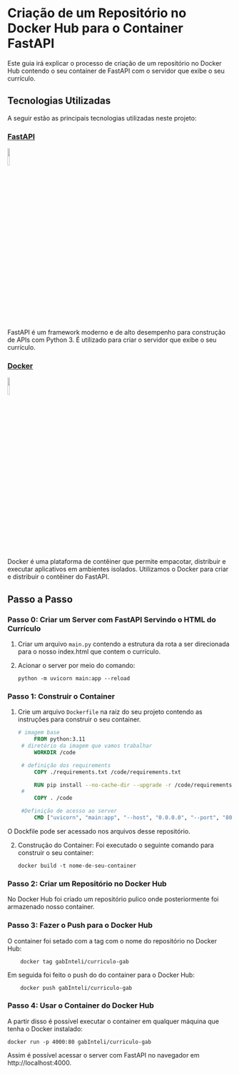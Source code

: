 # Criação de um Repositório no Docker Hub para o Container FastAPI

Este guia irá explicar o processo de criação de um repositório no Docker Hub contendo o seu container de FastAPI com o servidor que exibe o seu currículo.

## Tecnologias Utilizadas

A seguir estão as principais tecnologias utilizadas neste projeto:

### [FastAPI](https://fastapi.tiangolo.com/)

<img src="https://cdn.worldvectorlogo.com/logos/fastapi-1.svg" style="width:10%"/>

FastAPI é um framework moderno e de alto desempenho para construção de APIs com Python 3. É utilizado para criar o servidor que exibe o seu currículo.

### [Docker](https://www.docker.com/)

<img src="https://cdn-icons-png.flaticon.com/512/919/919853.png" style="width:10%"/>

Docker é uma plataforma de contêiner que permite empacotar, distribuir e executar aplicativos em ambientes isolados. Utilizamos o Docker para criar e distribuir o contêiner do FastAPI.

## Passo a Passo

### Passo 0: Criar um Server com FastAPI Servindo o HTML do Currículo

1. Criar um arquivo `main.py` contendo a estrutura da rota a ser direcionada para o nosso index.html que contem o currículo.  

2. Acionar o server por meio do comando: 

    `python -m uvicorn main:app --reload`

### Passo 1: Construir o Container

1. Crie um arquivo `Dockerfile` na raiz do seu projeto contendo as instruções para construir o seu container.

   ```Dockerfile
   # imagem base
        FROM python:3.11
    # diretório da imagem que vamos trabalhar
        WORKDIR /code

    # definição dos requirements 
        COPY ./requirements.txt /code/requirements.txt

        RUN pip install --no-cache-dir --upgrade -r /code/requirements.txt
    #
        COPY . /code

    #Definição de acesso ao server
        CMD ["uvicorn", "main:app", "--host", "0.0.0.0", "--port", "80"]```

O Dockfile pode ser acessado nos arquivos desse repositório. 

2. Construção do Container: 
Foi executado o seguinte comando para construir o seu container:

    ```docker build -t nome-de-seu-container```

### Passo 2: Criar um Repositório no Docker Hub
No Docker Hub foi criado um repositório pulico onde posteriormente foi armazenado nosso container. 

### Passo 3: Fazer o Push para o Docker Hub
O container foi setado com a tag com o nome do repositório no Docker Hub:

```
    docker tag gabInteli/curriculo-gab
```

Em seguida foi feito o push do do container para o Docker Hub:

```
    docker push gabInteli/curriculo-gab
```

### Passo 4: Usar o Container do Docker Hub
A partir disso é possível executar o container em qualquer máquina que tenha o Docker instalado:

```
docker run -p 4000:80 gabInteli/curriculo-gab
```
Assim é possível acessar o server com FastAPI no navegador em http://localhost:4000.



